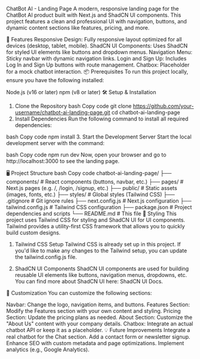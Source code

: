 ChatBot AI - Landing Page
A modern, responsive landing page for the ChatBot AI product built with Next.js and ShadCN UI components. This project features a clean and professional UI with navigation, buttons, and dynamic content sections like features, pricing, and more.

🚀 Features
Responsive Design: Fully responsive layout optimized for all devices (desktop, tablet, mobile).
ShadCN UI Components: Uses ShadCN for styled UI elements like buttons and dropdown menus.
Navigation Menu: Sticky navbar with dynamic navigation links.
Login and Sign Up: Includes Log In and Sign Up buttons with route management.
Chatbox: Placeholder for a mock chatbot interaction.
📦 Prerequisites
To run this project locally, ensure you have the following installed:

Node.js (v16 or later)
npm (v8 or later)
🛠️ Setup & Installation
1. Clone the Repository
bash
Copy code
git clone https://github.com/your-username/chatbot-ai-landing-page.git
cd chatbot-ai-landing-page
2. Install Dependencies
Run the following command to install all required dependencies:

bash
Copy code
npm install
3. Start the Development Server
Start the local development server with the command:

bash
Copy code
npm run dev
Now, open your browser and go to http://localhost:3000 to see the landing page.

🖥️ Project Structure
bash
Copy code
chatbot-ai-landing-page/
├── components/          # React components (buttons, navbar, etc.)
├── pages/               # Next.js pages (e.g. /, /login, /signup, etc.)
├── public/              # Static assets (images, fonts, etc.)
├── styles/              # Global styles (Tailwind CSS)
├── .gitignore           # Git ignore rules
├── next.config.js       # Next.js configuration
├── tailwind.config.js   # Tailwind CSS configuration
├── package.json         # Project dependencies and scripts
└── README.md            # This file
🎨 Styling
This project uses Tailwind CSS for styling and ShadCN UI for UI components. Tailwind provides a utility-first CSS framework that allows you to quickly build custom designs.

1. Tailwind CSS Setup
Tailwind CSS is already set up in this project. If you'd like to make any changes to the Tailwind setup, you can update the tailwind.config.js file.

2. ShadCN UI Components
ShadCN UI components are used for building reusable UI elements like buttons, navigation menus, dropdowns, etc. You can find more about ShadCN UI here: ShadCN UI Docs.

🔧 Customization
You can customize the following sections:

Navbar: Change the logo, navigation items, and buttons.
Features Section: Modify the Features section with your own content and styling.
Pricing Section: Update the pricing plans as needed.
About Section: Customize the "About Us" content with your company details.
Chatbox: Integrate an actual chatbot API or keep it as a placeholder.
💡 Future Improvements
Integrate a real chatbot for the Chat section.
Add a contact form or newsletter signup.
Enhance SEO with custom metadata and page optimizations.
Implement analytics (e.g., Google Analytics).